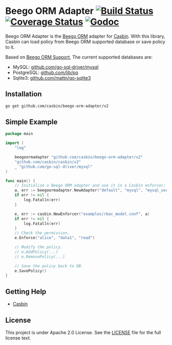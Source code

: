 Beego ORM Adapter [![Build Status](https://travis-ci.org/casbin/beego-orm-adapter.svg?branch=master)](https://travis-ci.org/casbin/beego-orm-adapter) [![Coverage Status](https://coveralls.io/repos/github/casbin/beego-orm-adapter/badge.svg?branch=master)](https://coveralls.io/github/casbin/beego-orm-adapter?branch=master) [![Godoc](https://godoc.org/github.com/casbin/beego-orm-adapter?status.svg)](https://godoc.org/github.com/casbin/beego-orm-adapter)
====

Beego ORM Adapter is the [Beego ORM](https://beego.me/docs/mvc/model/overview.md) adapter for [Casbin](https://github.com/casbin/casbin). With this library, Casbin can load policy from Beego ORM supported database or save policy to it.

Based on [Beego ORM Support](https://beego.me/docs/mvc/model/overview.md), The current supported databases are:

- MySQL: [github.com/go-sql-driver/mysql](https://github.com/go-sql-driver/mysql)
- PostgreSQL: [github.com/lib/pq](https://github.com/lib/pq)
- Sqlite3: [github.com/mattn/go-sqlite3](https://github.com/mattn/go-sqlite3)

## Installation
```bash
go get github.com/casbin/beego-orm-adapter/v2
```

## Simple Example

```go
package main

import (
    "log"

    beegoormadapter "github.com/casbin/beego-orm-adapter/v2"
    "github.com/casbin/casbin/v2"
    _ "github.com/go-sql-driver/mysql"
)

func main() {
    // Initialize a Beego ORM adapter and use it in a Casbin enforcer:
    a, err := beegoormadapter.NewAdapter("default", "mysql", "mysql_username:mysql_password@tcp(127.0.0.1:3306)/dbname") // Your driver and data source. 
    if err != nil {
        log.Fatalln(err)
    }

    e, err := casbin.NewEnforcer("examples/rbac_model.conf", a)
    if err != nil {
        log.Fatalln(err)
    }
    // Check the permission.
    e.Enforce("alice", "data1", "read")

    // Modify the policy.
    // e.AddPolicy(...)
    // e.RemovePolicy(...)

    // Save the policy back to DB.
    e.SavePolicy()
}
```

## Getting Help

- [Casbin](https://github.com/casbin/casbin)

## License

This project is under Apache 2.0 License. See the [LICENSE](LICENSE) file for the full license text.
